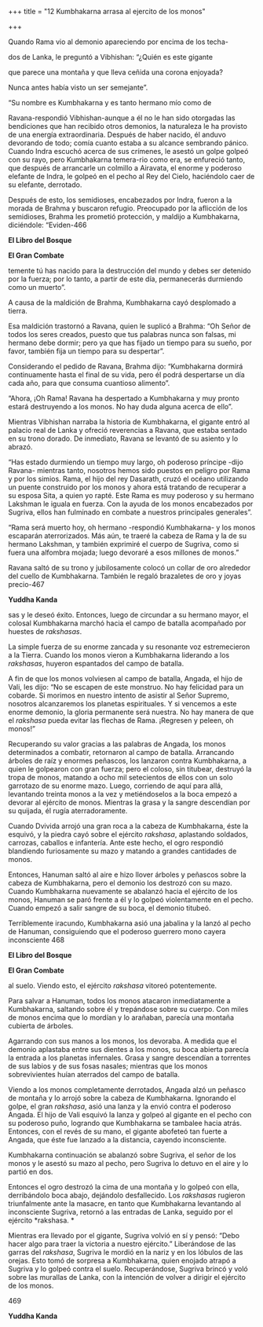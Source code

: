 +++
title = "12 Kumbhakarna arrasa al ejercito de los monos"

+++

Quando Rama vio al demonio apareciendo por encima de los techa-

dos de Lanka, le preguntó a Vibhishan: “¿Quién es este gigante

que parece una montaña y que lleva ceñida una corona enjoyada?

Nunca antes había visto un ser semejante”.

“Su nombre es Kumbhakarna y es tanto hermano mío como de

Ravana-respondió Vibhishan-aunque a él no le han sido otorgadas las bendiciones que han recibido otros demonios, la naturaleza le ha provisto de una energía extraordinaria. Después de haber nacido, él anduvo devorando de todo; comía cuanto estaba a su alcance sembrando pánico. Cuando Indra escuchó acerca de sus crímenes, le asestó un golpe golpeó con su rayo, pero Kumbhakarna temera-rio como era, se enfureció tanto, que después de arrancarle un colmillo a Airavata, el enorme y poderoso elefante de Indra, le golpeó en el pecho al Rey del Cielo, haciéndolo caer de su elefante, derrotado.

Después de esto, los semidioses, encabezados por Indra, fueron a la morada de Brahma y buscaron refugio. Preocupado por la aflicción de los semidioses, Brahma les prometió protección, y maldijo a Kumbhakarna, diciéndole: “Eviden-466

**El Libro del Bosque**

**El Gran Combate**

temente tú has nacido para la destrucción del mundo y debes ser detenido por la fuerza; por lo tanto, a partir de este día, permanecerás durmiendo como un muerto”.

A causa de la maldición de Brahma, Kumbhakarna cayó desplomado a tierra.

Esa maldición trastornó a Ravana, quien le suplicó a Brahma: “Oh Señor de todos los seres creados, puesto que tus palabras nunca son falsas, mi hermano debe dormir; pero ya que has fijado un tiempo para su sueño, por favor, también fija un tiempo para su despertar”.

Considerando el pedido de Ravana, Brahma dijo: “Kumbhakarna dormirá continuamente hasta el final de su vida, pero él podrá despertarse un día cada año, para que consuma cuantioso alimento”.

“Ahora, ¡Oh Rama\! Ravana ha despertado a Kumbhakarna y muy pronto estará destruyendo a los monos. No hay duda alguna acerca de ello”.

Mientras Vibhishan narraba la historia de Kumbhakarna, el gigante entró al palacio real de Lanka y ofreció reverencias a Ravana, que estaba sentado en su trono dorado. De inmediato, Ravana se levantó de su asiento y lo abrazó.

“Has estado durmiendo un tiempo muy largo, oh poderoso príncipe -dijo Ravana- mientras tanto, nosotros hemos sido puestos en peligro por Rama y por los simios. Rama, el hijo del rey Dasarath, cruzó el océano utilizando un puente construido por los monos y ahora está tratando de recuperar a su esposa Sita, a quien yo rapté. Este Rama es muy poderoso y su hermano Lakshman le iguala en fuerza. Con la ayuda de los monos encabezados por Sugriva, ellos han fulminado en combate a nuestros principales generales”.

“Rama será muerto hoy, oh hermano -respondió Kumbhakarna- y los monos escaparán aterrorizados. Más aún, te traeré la cabeza de Rama y la de su hermano Lakshman, y también exprimiré el cuerpo de Sugriva, como si fuera una alfombra mojada; luego devoraré a esos millones de monos.”

Ravana saltó de su trono y jubilosamente colocó un collar de oro alrededor del cuello de Kumbhakarna. También le regaló brazaletes de oro y joyas precio-467

**Yuddha Kanda**

sas y le deseó éxito. Entonces, luego de circundar a su hermano mayor, el colosal Kumbhakarna marchó hacia el campo de batalla acompañado por huestes de *rakshasas*.

La simple fuerza de su enorme zancada y su resonante voz estremecieron a la Tierra. Cuando los monos vieron a Kumbhakarna liderando a los *rakshasas*, huyeron espantados del campo de batalla.

A fin de que los monos volviesen al campo de batalla, Angada, el hijo de Vali, les dijo: “No se escapen de este monstruo. No hay felicidad para un cobarde. Si morimos en nuestro intento de asistir al Señor Supremo, nosotros alcanzaremos los planetas espirituales. Y si vencemos a este enorme demonio, la gloria permanente será nuestra. No hay manera de que el *rakshasa* pueda evitar las flechas de Rama. ¡Regresen y peleen, oh monos\!”

Recuperando su valor gracias a las palabras de Angada, los monos determinados a combatir, retornaron al campo de batalla. Arrancando árboles de raíz y enormes peñascos, los lanzaron contra Kumbhakarna, a quien le golpearon con gran fuerza; pero el coloso, sin titubear, destruyó la tropa de monos, matando a ocho mil setecientos de ellos con un solo garrotazo de su enorme mazo. Luego, corriendo de aquí para allá, levantando treinta monos a la vez y metiéndoselos a la boca empezó a devorar al ejército de monos. Mientras la grasa y la sangre descendían por su quijada, él rugía aterradoramente.

Cuando Dvivida arrojó una gran roca a la cabeza de Kumbhakarna, éste la esquivó, y la piedra cayó sobre el ejército *rakshasa*, aplastando soldados, carrozas, caballos e infantería. Ante este hecho, el ogro respondió blandiendo furiosamente su mazo y matando a grandes cantidades de monos.

Entonces, Hanuman saltó al aire e hizo llover árboles y peñascos sobre la cabeza de Kumbhakarna, pero el demonio los destrozó con su mazo. Cuando Kumbhakarna nuevamente se abalanzó hacia el ejército de los monos, Hanuman se paró frente a él y lo golpeó violentamente en el pecho. Cuando empezó a salir sangre de su boca, el demonio titubeó.

Terriblemente iracundo, Kumbhakarna asió una jabalina y la lanzó al pecho de Hanuman, consiguiendo que el poderoso guerrero mono cayera inconsciente 468

**El Libro del Bosque**

**El Gran Combate**

al suelo. Viendo esto, el ejército *rakshasa* vitoreó potentemente.

Para salvar a Hanuman, todos los monos atacaron inmediatamente a Kumbhakarna, saltando sobre él y trepándose sobre su cuerpo. Con miles de monos encima que lo mordían y lo arañaban, parecía una montaña cubierta de árboles.

Agarrando con sus manos a los monos, los devoraba. A medida que el demonio aplastaba entre sus dientes a los monos, su boca abierta parecía la entrada a los planetas infernales. Grasa y sangre descendían a torrentes de sus labios y de sus fosas nasales; mientras que los monos sobrevivientes huían aterrados del campo de batalla.

Viendo a los monos completamente derrotados, Angada alzó un peñasco de montaña y lo arrojó sobre la cabeza de Kumbhakarna. Ignorando el golpe, el gran *rakshasa*, asió una lanza y la envió contra el poderoso Angada. El hijo de Vali esquivó la lanza y golpeó al gigante en el pecho con su poderoso puño, logrando que Kumbhakarna se tambalee hacia atrás. Entonces, con el revés de su mano, el gigante abofeteó tan fuerte a Angada, que éste fue lanzado a la distancia, cayendo inconsciente.

Kumbhakarna continuación se abalanzó sobre Sugriva, el señor de los monos y le asestó su mazo al pecho, pero Sugriva lo detuvo en el aire y lo partió en dos.

Entonces el ogro destrozó la cima de una montaña y lo golpeó con ella, derribándolo boca abajo, dejándolo desfallecido. Los *rakshasas* rugieron triunfalmente ante la masacre, en tanto que Kumbhakarna levantando al inconsciente Sugriva, retornó a las entradas de Lanka, seguido por el ejército *rakshasa. *

Mientras era llevado por el gigante, Sugriva volvió en sí y pensó: “Debo hacer algo para traer la victoria a nuestro ejército.” Liberándose de las garras del *rakshasa*, Sugriva le mordió en la nariz y en los lóbulos de las orejas. Esto tomó de sorpresa a Kumbhakarna, quien enojado atrapó a Sugriva y lo golpeó contra el suelo. Recuperándose, Sugriva brincó y voló sobre las murallas de Lanka, con la intención de volver a dirigir el ejército de los monos.

469

**Yuddha Kanda**
